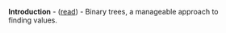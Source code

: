 <b>Introduction</b> - (<a href="">read</a>) - Binary trees, a manageable approach to finding values.
